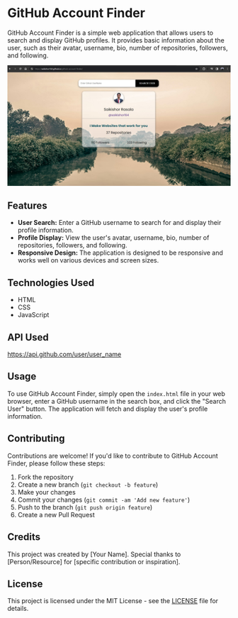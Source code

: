  # GitHub Account Finder

GitHub Account Finder is a simple web application that allows users to search and display GitHub profiles. It provides basic information about the user, such as their avatar, username, bio, number of repositories, followers, and following.

![GitHub Account Finder Screenshot](github-account-finder.jpg)

## Features

- **User Search:** Enter a GitHub username to search for and display their profile information.
- **Profile Display:** View the user's avatar, username, bio, number of repositories, followers, and following.
- **Responsive Design:** The application is designed to be responsive and works well on various devices and screen sizes.

## Technologies Used

- HTML
- CSS
- JavaScript

## API Used
https://api.github.com/user/user_name

## Usage

To use GitHub Account Finder, simply open the `index.html` file in your web browser, enter a GitHub username in the search box, and click the "Search User" button. The application will fetch and display the user's profile information.

## Contributing

Contributions are welcome! If you'd like to contribute to GitHub Account Finder, please follow these steps:

1. Fork the repository
2. Create a new branch (`git checkout -b feature`)
3. Make your changes
4. Commit your changes (`git commit -am 'Add new feature'`)
5. Push to the branch (`git push origin feature`)
6. Create a new Pull Request

## Credits

This project was created by [Your Name]. Special thanks to [Person/Resource] for [specific contribution or inspiration].

## License

This project is licensed under the MIT License - see the [LICENSE](LICENSE) file for details.
